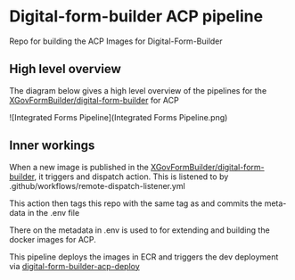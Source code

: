 # Digital-form-builder ACP pipeline

Repo for building the ACP Images for Digital-Form-Builder

## High level overview

The diagram below gives a high level overview of the pipelines for the [XGovFormBuilder/digital-form-builder](https://github.com/XGovFormBuilder/digital-form-builder) for ACP

![Integrated Forms Pipeline](Integrated Forms Pipeline.png)


## Inner workings

When a new image is published in the [XGovFormBuilder/digital-form-builder](https://github.com/XGovFormBuilder/digital-form-builder), it triggers and dispatch action. This is listened to by .github/workflows/remote-dispatch-listener.yml

This action then tags this repo with the same tag as and commits the meta-data in the .env file

There on the metadata in .env is used to for extending and building the docker images for ACP.

This pipeline deploys the images in ECR and triggers the dev deployment via [digital-form-builder-acp-deploy](https://github.com/UKHomeOffice/digital-form-builder-acp-deploy)

